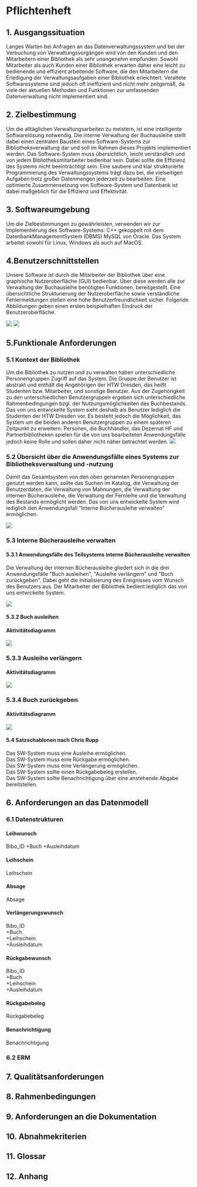 # Pflichtenheft
## 1. Ausgangssituation
Langes Warten bei Anfragen an das Datenverwaltungssystem und bei der Verbuchung von Verwaltungsvorgängen wird von den Kunden und den Mitarbeitern einer Bibliothek als sehr unangenehm empfunden. Sowohl Mitarbeiter als auch Kunden einer Bibliothek erwarten daher eine leicht zu bedienende und effizient arbeitende Software, die den Mitarbeitern die Erledigung der Verwaltungsaufgaben einer Bibliothek erleichtert. Veraltete Softwaresysteme sind jedoch oft ineffizient und nicht mehr zeitgemäß, da viele der aktuellen Methoden und Funktionen zur umfassenden Datenverwaltung nicht implementiert sind. 

## 2. Zielbestimmung
Um die alltäglichen Verwaltungsarbeiten zu meistern, ist eine intelligente Softwarelösung notwendig.
Die interne Verwaltung der Buchausleihe stellt dabei einen zentralen Baustein eines Software-Systems zur Bibliotheksverwaltung dar und soll im Rahmen dieses Projekts implementiert werden.
Das Software-System muss übersichtlich, leicht verständlich und von jedem Bibliotheksmitarbeiter bedienbar sein. Dabei sollte die Effizienz des Systems nicht beeinträchtigt sein. Eine saubere und klar strukturierte Programmierung des Verwaltungssystems trägt dazu bei, die vielseitigen Aufgaben trotz großer Datenmengen jederzeit zu bearbeiten. Eine optimierte Zusammensetzung von Software-System und Datenbank ist dabei maßgeblich für die Effizienz und Effektivität.

## 3. Softwareumgebung
Um die Zielbestimmungen zu gewährleisten, verwenden wir zur Implementierung des Software-Systems: C++ gekoppelt mit dem DatenbankManagementSystem (DBMS) MySQL von Oracle. Das System arbeitet sowohl für Linux, Windows als auch auf MacOS. 

## 4.Benutzerschnittstellen
Unsere Software ist durch die Mitarbeiter der Bibliothek über eine graphische Nutzeroberfläche (GUI) bedienbar. Über diese werden alle zur Verwaltung der Buchausleihe benötigten Funktionen, bereitgestellt. Eine übersichtliche Strukturierung der Nutzeroberfläche sowie verständliche Fehlermeldungen stellen eine hohe Benutzerfreundlichkeit sicher. Folgende Abbildungen geben einen ersten beispielhaften Eindruck der Benutzeroberfläche.

![](https://github.com/jmiegel/belegarbeit_se_ii/blob/5_Benutzerschnittstelle/Oberflaechenprototyp_2_a.png)
![](https://github.com/jmiegel/belegarbeit_se_ii/blob/5_Benutzerschnittstelle/Oberflaechenprototyp_2_b.png)

## 5.Funktionale Anforderungen
### 5.1 Kontext der Bibliothek
Um die Bibliothek zu nutzen und zu verwalten haben unterschiedliche Personengruppen Zugriff auf das System. Die Gruppe der Benutzer ist abstrakt und  enthält die Angehörigen der HTW Dresden, das heißt Studenten bzw. Mitarbeiter, und sonstige Benutzer. Aus der Zugehörigkeit zu den unterschiedlichen Benutzergruppen ergeben sich unterschiedliche Rahmenbedingungen bzgl. der Nutzungsmöglichkeiten des Buchbestands. Das von uns entwickelte System sieht deshalb als Benutzer lediglich die Studenten der HTW Dresden vor. Es besteht jedoch die Möglichkeit, das System um die beiden anderen Benutzergruppen zu einem späteren Zeitpunkt zu erweitern. Personen, die Buchhändler, das Dezernat HF und Partnerbibliotheken spielen für die von uns bearbeiteten Anwendungsfälle jedoch keine Rolle und sollen daher nicht näher betrachtet werden. 
![](https://user-images.githubusercontent.com/25896546/39617039-683b8538-4f7e-11e8-80f6-6034008adc0f.jpg)

### 5.2 Übersicht über die Anwendungsfälle eines Systems zur Bibliotheksverwaltung und -nutzung
Damit das Gesamtsystem von den oben genannten Personengruppen genutzt werden kann, sollte das Suchen im Katalog, die Verwaltung der Benutzerdaten, die Verwaltung von Mahnungen, die Verwaltung der internen Bücherausleihe, die Verwaltung der Fernleihe und die Verwaltung des Bestands ermöglicht werden.
Das von uns entwickelte System wird lediglich den Anwendungsfall "Interne Bücherausleihe verwalten" ermöglichen.

![](https://user-images.githubusercontent.com/25896546/39617038-6822e104-4f7e-11e8-8dac-0203c5f8ba26.jpg)

### 5.3 Interne Bücherausleihe verwalten
#### 5.3.1 Anwendungsfälle des Teilsystems interne Bücherausleihe verwalten
Die Verwaltung der internen Bücherausleihe gliedert sich in die drei Anwendungsfälle "Buch ausleihen", "Ausleihe verlängern" und "Buch zurückgeben". Dabei geht die Initialisierung des Ereignisses vom Wunsch des Benutzers aus. Der Mitarbeiter der Bibliothek bedient lediglich das von uns entwickelte System.

![](https://user-images.githubusercontent.com/25896546/39181054-c398fb40-47b8-11e8-9acf-b9f97448968f.jpg)

#### 5.3.2 Buch ausleihen
#### Aktivitätsdiagramm
![](https://user-images.githubusercontent.com/38462344/39565543-ab2d24da-4eb8-11e8-8fd1-4b24a6027b51.JPG)

### 5.3.3 Ausleihe verlängern
#### Aktivitätsdiagramm
![](https://user-images.githubusercontent.com/38462344/39565545-ab62d4e0-4eb8-11e8-8561-6bafd10a936b.JPG)

### 5.3.4 Buch zurückgeben
#### Aktivitätsdiagramm
![](https://user-images.githubusercontent.com/38462344/39565544-ab4a37d2-4eb8-11e8-8c96-dc6c9f564b89.JPG)

#### 5.4 Satzschablonen nach Chris Rupp
Das SW-System muss eine Ausleihe ermöglichen.  
Das SW-System muss eine Rückgabe ermöglichen.  
Das SW-System muss eine Verlängerung ermöglichen.  
Das SW-System sollte einen Rückgabebeleg erstellen.  
Das SW-System sollte Benachrichtigung über eine anstehende Abgabe bereitstellen.  

## 6. Anforderungen an das Datenmodell
### 6.1 Datenstrukturen
#### Leihwunsch
Bibo_ID
+Buch
+Ausleihdatum

#### Leihschein
Leihschein

#### Absage
Absage

#### Verlängerungswunsch
Bibo_ID  
+Buch  
+Leihschein  
+Ausleihdatum  

#### Rückgabewunsch
Bibo_ID  
+Buch  
+Leihschein  
+Ausleihdatum  

#### Rückgabebeleg
Rückgabebeleg

#### Benachrichtigung
Benachrichtigung

### 6.2 ERM

## 7. Qualitätsanforderungen

## 8. Rahmenbedingungen

## 9. Anforderungen an die Dokumentation

## 10. Abnahmekriterien

## 11. Glossar

## 12. Anhang

